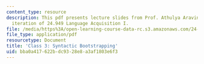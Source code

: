 ```yaml
---
content_type: resource
description: This pdf presents lecture slides from Prof. Athulya Aravind's fall 2020
  iteration of 24.949 Language Acquisition I.
file: /media/https%3A/open-learning-course-data-rc.s3.amazonaws.com/24-949-language-acquisition-i-fall-2020/bba0a417622bdc9328e8a3af1803e6f3_MIT24_949f20_lec3.pdf
file_type: application/pdf
resourcetype: Document
title: 'Class 3: Syntactic Bootstrapping'
uid: bba0a417-622b-dc93-28e8-a3af1803e6f3
---
```

